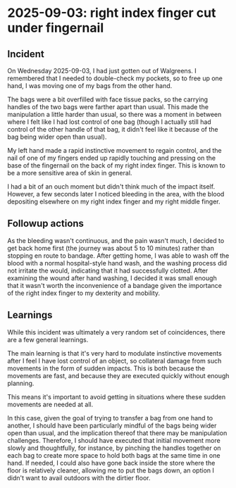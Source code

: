 # 2025-09-03: right index finger cut under fingernail

## Incident

On Wednesday 2025-09-03, I had just gotten out of Walgreens. I
remembered that I needed to double-check my pockets, so to free up one
hand, I was moving one of my bags from the other hand.

The bags were a bit overfilled with face tissue packs, so the carrying
handles of the two bags were farther apart than usual. This made the
manipulation a little harder than usual, so there was a moment in
between where I felt like I had lost control of one bag (though I
actually still had control of the other handle of that bag, it didn't
feel like it because of the bag being wider open than usual).

My left hand made a rapid instinctive movement to regain control, and
the nail of one of my fingers ended up rapidly touching and pressing
on the base of the fingernail on the back of my right index
finger. This is known to be a more sensitive area of skin in general.

I had a bit of an ouch moment but didn't think much of the impact
itself. However, a few seconds later I noticed bleeding in the area,
with the blood depositing elsewhere on my right index finger and my
right middle finger.

## Followup actions

As the bleeding wasn't continuous, and the pain wasn't much, I decided
to get back home first (the journey was about 5 to 10 minutes) rather
than stopping en route to bandage. After getting home, I was able to
wash off the blood with a normal hospital-style hand wash, and the
washing process did not irritate the would, indicating that it had
successfully clotted. After examining the wound after hand washing, I
decided it was small enough that it wasn't worth the inconvenience of
a bandage given the importance of the right index finger to my
dexterity and mobility.

## Learnings

While this incident was ultimately a very random set of coincidences,
there are a few general learnings.

The main learning is that it's very hard to modulate instinctive
movements after I feel I have lost control of an object, so collateral
damage from such movements in the form of sudden impacts. This is both
because the movements are fast, and because they are executed quickly
without enough planning.

This means it's important to avoid getting in situations where these
sudden movements are needed at all.

In this case, given the goal of trying to transfer a bag from one hand
to another, I should have been particularly mindful of the bags being
wider open than usual, and the implication thereof that there may be
manipulation challenges. Therefore, I should have executed that
initial movement more slowly and thoughtfully, for instance, by
pinching the handles together on each bag to create more space to hold
both bags at the same time in one hand. If needed, I could also have
gone back inside the store where the floor is relatively cleaner,
allowing me to put the bags down, an option I didn't want to avail
outdoors with the dirtier floor.